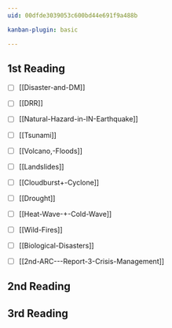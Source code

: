 ```yaml
---
uid: 00dfde3039053c600bd44e691f9a488b

kanban-plugin: basic

---
```


## 1st Reading

- [ ] [[Disaster-and-DM]]
- [ ] [[DRR]]
- [ ] [[Natural-Hazard-in-IN-Earthquake]]
- [ ] [[Tsunami]]
- [ ] [[Volcano,-Floods]]
- [ ] [[Landslides]]
- [ ] [[Cloudburst+-Cyclone]]
- [ ] [[Drought]]
- [ ] [[Heat-Wave-+-Cold-Wave]]
- [ ] [[Wild-Fires]]
- [ ] [[Biological-Disasters]]
- [ ] [[2nd-ARC---Report-3-Crisis-Management]]


## 2nd Reading



## 3rd Reading



